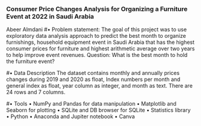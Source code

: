 ### Consumer Price Changes Analysis for Organizing a Furniture Event at 2022 in Saudi Arabia
Abeer Almdani
#•	Problem statement:
The goal of this project was to use exploratory data analysis approach to predict the best month to organize furnishings, household equipment event in Saudi Arabia that has the highest consumer prices for furniture and highest arithmetic average over two years to help improve event revenues. 
Question: What is the best month to hold the furniture event?


#•	Data Description
The dataset contains monthly and annually prices changes during 2019 and 2020 as float, Index numbers per month and general index as float, year column as integer, and month as text. There are 24 rows and 7 columns.

#•	Tools
•	NumPy and Pandas for data manipulation
•	Matplotlib and Seaborn for plotting
•	SQLite and DB browser for SQLite
•	Statistics library
•	Python
•	Anaconda and Jupiter notebook
•	Canva
